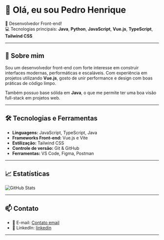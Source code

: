 # 👋 Olá, eu sou Pedro Henrique

🎯 Desenvolvedor Front-end!  
💻 Tecnologias principais: **Java**, **Python**, **JavaScript**, **Vue.js**, **TypeScript**, **Tailwind CSS**

---

## 🚀 Sobre mim

Sou um desenvolvedor front-end com forte interesse em construir interfaces modernas, performáticas e escaláveis. Com experiência em projetos utilizando **Vue.js**, gosto de unir performance e design com boas práticas de código limpo.

Também possuo base sólida em **Java**, o que me permite ter uma boa visão full-stack em projetos web.

---

## 🛠️ Tecnologias e Ferramentas

- **Linguagens:** JavaScript, TypeScript, Java  
- **Frameworks Front-end:** Vue.js e Vite
- **Estilização:** Tailwind CSS
- **Controle de versão:** Git & GitHub  
- **Ferramentas:** VS Code, Figma, Postman

---

## 📈 Estatísticas

![GitHub Stats](https://github-readme-stats.vercel.app/api?username=drope29&show_icons=true&theme=radical)  

---

## 📫 Contato

- 📧 E-mail: [Contato email](mailto:pedroespindola2912@gmail.com)  
- 💼 LinkedIn: [linkedin](https://linkedin.com/in/pedro-h-espindola)  

---

